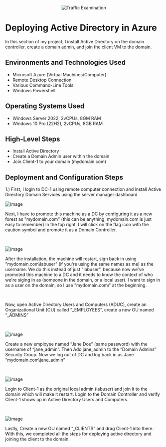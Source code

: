 <p align="center">
<img src="https://i.imgur.com/Ua7udoS.png" alt="Traffic Examination"/>
</p>

<h1>Deploying Active Directory in Azure</h1>
In this section of my project, I install Active Directory on the domain controller, create a domain admin, and join the client VM to the domain.  <br />


<h2>Environments and Technologies Used</h2>

- Microsoft Azure (Virtual Machines/Computer)
- Remote Desktop Connection
- Various Command-Line Tools
- Windows Powershell

<h2>Operating Systems Used </h2>

- Windows Server 2022, 2vCPUs, 8GM RAM
- Windows 10 Pro (22H2), 2vCPUs, 8GB RAM

<h2>High-Level Steps</h2>

- Install Active Directory
- Create a Domain Admin user within the domain
- Join Client-1 to your domain (mydomain.com)


<h2>Deployment and Configuration Steps</h2>


 1.) First, I login to DC-1 using remote computer connection and install Active Directory Domain Services using the server manager dashboard
 
![image](https://github.com/user-attachments/assets/04d6ebd5-0387-4122-bb58-31d0bb0c9f25)



<p>
Next, I have to promote this machine as a DC by configuring it as a new forest as "mydomain.com" (this can be anything, mydomain.com is just easy to remember) In the top right, I will click on the flag icon with the caution symbol and promote it as a Domain Controller.
</p>
<br />

![image](https://github.com/user-attachments/assets/0def6b16-c84d-4d06-bc2d-c6a48dd10a35)

<p>
After the installation, the machine will restart, sign back in using "mydomain.com\labuser" (if you're using the same names as me) as the username. We do this instead of just "labuser", because now we've promoted this machine to a DC and it needs to know the context of who we're siging in as (someone in the domain, or a local user). I want to sign in as a user on the domain, so I use "mydomain.com\" at the beginning.
</p>
<br />

<p>
Now, open Active Directory Users and Computers (ADUC), create an Organizational Unit (OU) called “_EMPLOYEES”, create a new OU named “_ADMINS”
</p>
<br />

![image](https://github.com/user-attachments/assets/6ac52e2a-c824-4806-88c2-e40d2a2ac560)

<p>
Create a new employee named “Jane Doe” (same password) with the username of “jane_admin”. Then Add jane_admin to the “Domain Admins” Security Group. Now we log out of DC and log back in as Jane “mydomain.com\jane_admin”
</p>
<br />

![image](https://github.com/user-attachments/assets/ab473e6b-02e0-4a42-8fb4-ed2edf13cea8)


<p>
Login to Client-1 as the original local admin (labuser) and join it to the domain which will make it restart. Login to the Domain Controller and verify Client-1 shows up in Active Directory Users and Computers. 
</p>
<br />

![image](https://github.com/user-attachments/assets/d9be784a-09d6-43d3-8bd1-07527356fba6)


<p>
 Lastly, Create a new OU named “_CLIENTS” and drag Client-1 into there. With this, we completed all the steps for deploying active directory and joining the client to the domain.

</p>
<br />

